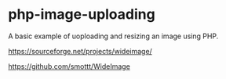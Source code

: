 # php-image-uploading
A basic example of uoploading and resizing an image using PHP.

https://sourceforge.net/projects/wideimage/

https://github.com/smottt/WideImage